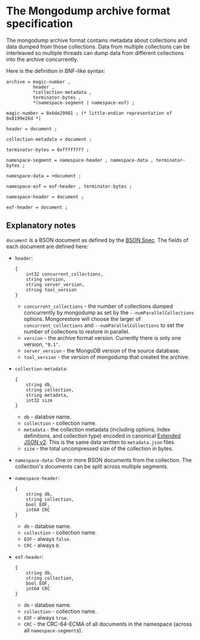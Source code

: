 # The Mongodump archive format specification

The mongodump archive format contains metadata about collections and data dumped from those collections. Data from multiple collections can be interleaved so multiple threads can dump data from different collections into the archive concurrently.

Here is the definition in BNF-like syntax:

```ebnf
archive = magic-number , 
          header , 
          *collection-metadata , 
          terminator-bytes , 
          *(namespace-segment | namespace-eof) ;

magic-number = 0x6de29981 ; (* little-endian representation of 0x8199e26d *)

header = document ;       

collection-metadata = document ;  

terminator-bytes = 0xffffffff ;

namespace-segment = namespace-header , namespace-data , terminator-bytes ;

namespace-data = +document ;

namespace-eof = eof-header , terminator-bytes ;

namespace-header = document ;

eof-header = document ;
```

## Explanatory notes

`document` is a BSON document as defined by the [BSON Spec](https://bsonspec.org). The fields of each document are defined here:

- `header`:
    ```
    {
        int32 concurrent_collections, 
        string version, 
        string server_version, 
        string tool_version
    }
    ```
    - `concurrent_collections` - the number of collections dumped concurrently by mongodump as set by the `--numParallelCollections` options. Mongorestore will choose the larger of `concurrent_collections` and `--numParallelCollections` to set the number of collections to restore in parallel.
    - `version` - the archive format version. Currently there is only one version, `"0.1"`.
    - `server_version` - the MongoDB version of the source database.
    - `tool_version` - the version of mongodump that created the archive.

- `collection-metadata`:
    ```
    {
        string db, 
        string collection, 
        string metadata, 
        int32 size
    }
    ```
    - `db` - databse name.
    - `collection` - collection name.
    - `metadata` - the collection metadata (including options, index definitions, and collection type) encoded in canonical [Extended JSON v2](https://docs.mongodb.com/manual/reference/mongodb-extended-json/). This is the same data written to `metadata.json` files.
    - `size` - the total uncompressed size of the collection in bytes.
- `namespace-data`: One or more BSON documents from the collection. The collection's documents can be split across multiple segments.
- `namespace-header`:
    ```
    {
        string db,
        string collection,
        bool EOF,
        int64 CRC
    }
    ```
    - `db` - databse name.
    - `collection` - collection name.
    - `EOF` - always `false`.
    - `CRC` - always `0`.
- `eof-header`:
    ```
    {
        string db,
        string collection,
        bool EOF,
        int64 CRC
    }
    ```
    - `db` - databse name.
    - `collection` - collection name.
    - `EOF` - always `true`.
    - `CRC` - the CRC-64-ECMA of all documents in the namespace (across all `namespace-segment`s).
